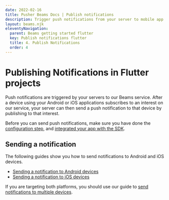 ```yaml
---
date: 2022-02-16
title: Pusher Beams Docs | Publish notifications
description: Trigger push notifications from your server to mobile app users through our Beams service by publishing to their device's subscribed interests.
layout: beams.njk
eleventyNavigation:
  parent: Beams getting started flutter
  key: Publish notifications flutter
  title: 4. Publish Notifications
  order: 4
---
```


# Publishing Notifications in Flutter projects

Push notifications are triggered by your servers to our Beams service. After a device using your Android or iOS applications subscribes to an interest on our service, your server can then send a push notification to that device by publishing to that interest.

Before you can send push notifications, make sure you have done the [configuration step](/docs/beams/getting-started/flutter/configure-fcm-and-apns/), and [integrated your app with the SDK](/docs/beams/getting-started/flutter/sdk-integration/).

## Sending a notification

The following guides show you how to send notifications to Android and iOS devices.

- [Sending a notification to Android devices](/docs/beams/getting-started/android/publish-notifications/)
- [Sending a notification to iOS devices](/docs/beams/getting-started/iOS/publish-notifications/)

If you are targeting both platforms, you should use our guide to [send notifications to multiple devices](/docs/beams/guides/publishing-to-multiple-devices/).
